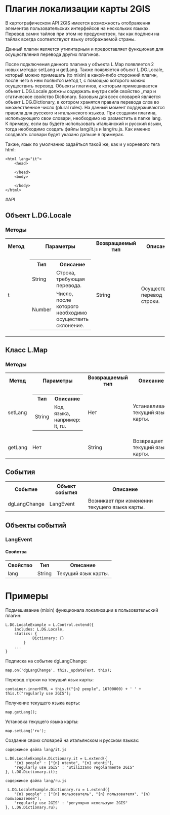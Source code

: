 Плагин локализации карты 2GIS
====================================

В картографическом API 2GIS имеется возможность отображения элементов пользовательских интерфейсов на нескольких языках. Перевод самих тайлов при этом не предусмотрен, так как подписи на тайлах всегда соответствуют языку отображаемой страны.

Данный плагин является утилитарным и предоставляет функционал для осуществления перевода других плагинов.

После подключения данного плагина у объекта L.Map появляется 2 новых метода: setLang и getLang. Также появляется объект L.DG.Locale, который можно примешать (to mixin) в какой-либо сторонний плагин, после чего в нем появится метод t, с помощью которого можно осуществить перевод. Объекты плагинов, к которым примешивается объект L.DG.Locale должны содержать внутри себя свойство _map и статическое свойство Dictionary. Базовым для всех словарей является объект L.DG.Dictionary, в котором хранятся правила перевода слов во множественное число (plural rules). На данный момент поддерживаются правила для русского и итальянского языков. При создании плагина, использующего свои словари, необходимо их разместить в папке lang. К примеру, если вы будете использовать итальянский и русский языки, тогда необходимо создать файлы lang/it.js и lang/ru.js. Как именно создавать словари будет указано дальше в примерах.

Также, язык по умолчанию задаёться такой же, как и у корневого тега html:

    <html lang="it">
        <head>

        </head>
        <body>

        </body>
    </html>

#API

## Объект L.DG.Locale
### Методы
<table>
    <tr>
        <th>Метод</th>
        <th>Параметры</th>
        <th>Возвращаемый тип</th>
        <th>Описание</th>
    </tr>
    <tr>
        <td>t</td>
        <td>
            <table>
                <tr>
                    <th>Тип</th>
                    <th>Описание</th>
                </tr>
                <tr>
                    <td>String</td>
                    <td>Строка, требующая перевода.</td>
                </tr>
                <tr>
                    <td>Number</td>
                    <td>Число, после которого необходимо осуществить склонение.</td>
                </tr>
            </table>
        </td>
        <td>String</td>
        <td>Осуществляет перевод строки.</td>
    </tr>
</table>

## Класс L.Map
### Методы
<table>
    <tr>
        <th>Метод</th>
        <th>Параметры</th>
        <th>Возвращаемый тип</th>
        <th>Описание</th>
    </tr>
    <tr>
        <td>setLang</td>
        <td>
            <table>
                <tr>
                    <th>Тип</th>
                    <th>Описание</th>
                </tr>
                <tr>
                    <td>String</td>
                    <td>Код языка, например: it, ru.</td>
                </tr>
            </table>
        </td>
        <td>Нет</td>
        <td>Устанавливает текущий язык карты.</td>
    </tr>
    <tr>
        <td>getLang</td>
        <td>Нет</td>
        <td>String</td>
        <td>Возвращает текущий язык карты.</td>
    </tr>
</table>


## События
<table>
    <tr>
        <th>Событие</th>
        <th>Объект события</th>
        <th>Описание</th>
    </tr>
    <tr>
        <td>dgLangChange</td>
        <td>LangEvent</td>
        <td>Возникает при изменении текущего языка карты.</td>
    </tr>
</table>

## Объекты событий
### LangEvent
#### Свойства
<table>
    <tr>
        <th>Свойство</th>
        <th>Тип</th>
        <th>Описание</th>
    </tr>
    <tr>
        <td>lang</td>
        <td>String</td>
        <td>Текущий язык карты.</td>
    </tr>
</table>


# Примеры
Подмешивание (mixin) функционала локализации в пользовательский плагин:

    L.DG.LocaleExample = L.Control.extend({
        includes: L.DG.Locale,
        statics: {
                Dictionary: {}
            }
        ...
    }

Подписка на событие dgLangChange:

    map.on('dgLangChange', this._updateText, this);

Перевод строки на текущий язык карты:

    container.innerHTML = this.t("{n} people", 16700000) + ' ' + this.t("regularly use 2GIS");

Получение текущего языка карты:

    map.getLang();

Установка текущего языка карты:

    map.setLang('ru');

Создание своих словарей на итальянском и русском языках:

    содержимое файла lang/it.js

    L.DG.LocaleExample.Dictionary.it = L.extend({
        "{n} people" : ["{n} utente", "{n} utenti"],
        "regularly use 2GIS" : "utilizzano regolarmente 2GIS"
    }, L.DG.Dictionary.it);

    содержимое файла lang/ru.js

     L.DG.LocaleExample.Dictionary.ru = L.extend({
        "{n} people" : ["{n} пользователь", "{n} пользователя", "{n} пользователей"],
        "regularly use 2GIS" : "регулярно используют 2GIS"
    }, L.DG.Dictionary.ru);
